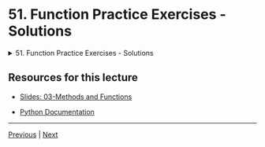 # 51. Function Practice Exercises - Solutions

<details>
  <summary> 51. Function Practice Exercises - Solutions </summary>

-   [Notebook: 04-Function Practice Exercises - Solutions.ipynb](https://github.com/BloomTech-DS/Complete-Python-3-Bootcamp/blob/master/03-Methods%20and%20Functions/04-Function%20Practice%20Exercises%20-%20Solutions.ipynb)

-   [Codebase: 03-function-practice-exercises.py](../../../codebase/python-camp/03-Methods-and-Functions/03-function-practice-exercises.py)

</details> 


## Resources for this lecture


-   [Slides: 03-Methods and Functions](https://docs.google.com/presentation/d/1g6E-AZjCvv5Lb0Nf1ta6MK2_FaaW9lvPzmRYBbGUz5Q/edit#slide=id.g2586a91ea0_0_95)

-   [Python Documentation](https://docs.python.org/3/)


---

[Previous](./50_Function-Practice-Exercises-Overview.md) | [Next](./52_Function-Practice-Solutions-Level-One.md)

